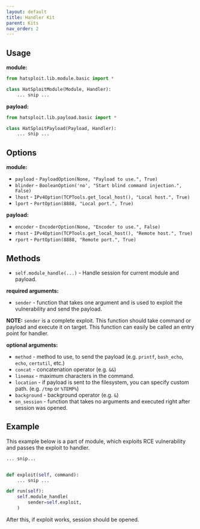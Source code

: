 ```yaml
---
layout: default
title: Handler Kit
parent: Kits
nav_order: 2
---
```


## Usage

**module:**

```python
from hatsploit.lib.module.basic import *

class HatSploitModule(Module, Handler):
    ... snip ...
```

**payload:**

```python
from hatsploit.lib.payload.basic import *

class HatSploitPayload(Payload, Handler):
    ... snip ...
```

## Options

**module:**

* `payload` - `PayloadOption(None, "Payload to use.", True)`
* `blinder` - `BooleanOption('no', "Start blind command injection.", False)`
* `lhost` - `IPv4Option(TCPTools.get_local_host(), "Local host.", True)`
* `lport` - `PortOption(8888, "Local port.", True)`

**payload:**

* `encoder` - `EncoderOption(None, "Encoder to use.", False)`
* `rhost` - `IPv4Option(TCPTools.get_local_host(), "Remote host.", True)`
* `rport` - `PortOption(8888, "Remote port.", True)`

## Methods

* `self.module_handle(...)` - Handle session for current module and payload.

**required arguments:**

* `sender` - function that takes one argument and is used to exploit the vulnerability and send the payload.

**NOTE:** `sender` is a complete exploit. This function should take command or payload and execute it on target. This function can easily be called an entry point for handler.

**optional arguments:**

* `method` - method to use, to send the payload (e.g. `printf`, `bash_echo`, `echo`, `certutil`, etc.)
* `concat` - concatenation operator (e.g. `&&`)
* `linemax` - maximum characters in the command.
* `location` - if payload is sent to the filesystem, you can specify custom path. (e.g. `/tmp` or `%TEMP%`)
* `background` - background operator (e.g. `&`)
* `on_session` - function that takes no arguments and executed right after session was opened.

## Example

This example below is a part of module, which exploits RCE vulnerability and passes the exploit to handler.

```python
... snip...


def exploit(self, command):
    ... snip ...

def run(self):
    self.module_handle(
        sender=self.exploit,
    )
```

After this, if exploit works, session should be opened.